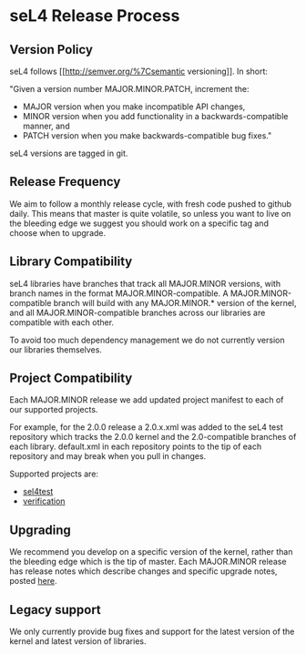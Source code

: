 # seL4 Release Process


## Version Policy


seL4 follows \[\[<http://semver.org/%7Csemantic> versioning\]\]. In
short:

"Given a version number MAJOR.MINOR.PATCH, increment the:

  -   MAJOR version when you make incompatible API changes,
  -   MINOR version when you add functionality in a backwards-compatible
      manner, and
  -   PATCH version when you make backwards-compatible bug fixes."

seL4 versions are tagged in git.

## Release Frequency


We aim to follow a monthly release cycle, with fresh code pushed to
github daily. This means that master is quite volatile, so unless you
want to live on the bleeding edge we suggest you should work on a
specific tag and choose when to upgrade.

## Library Compatibility


seL4 libraries have branches that track all MAJOR.MINOR versions, with
branch names in the format MAJOR.MINOR-compatible. A
MAJOR.MINOR-compatible branch will build with any MAJOR.MINOR.\* version
of the kernel, and all MAJOR.MINOR-compatible branches across our
libraries are compatible with each other.

To avoid too much dependency management we do not currently version our
libraries themselves.

## Project Compatibility


Each MAJOR.MINOR release we add updated project manifest to each of our
supported projects.

For example, for the 2.0.0 release a 2.0.x.xml was added to the seL4
test repository which tracks the 2.0.0 kernel and the 2.0-compatible
branches of each library. default.xml in each repository points to the
tip of each repository and may break when you pull in changes.

Supported projects are:

  -   [sel4test](https://github.com/seL4/sel4test-manifest)
  -   [verification](https://github.com/seL4/verification-manifest)

## Upgrading


We recommend you develop on a specific version of the kernel, rather
than the bleeding edge which is the tip of master. Each MAJOR.MINOR
release has release notes which describe changes and specific upgrade
notes, posted [here](ReleaseNotes).

## Legacy support


We only currently provide bug fixes and support for the latest version
of the kernel and latest version of libraries.
